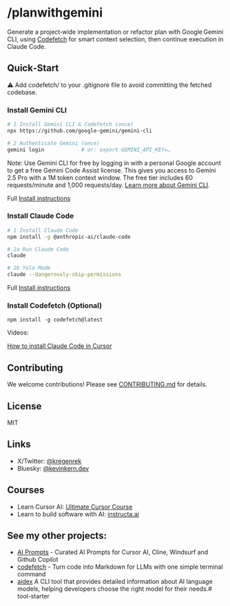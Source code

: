# /planwithgemini

Generate a project‑wide implementation or refactor plan with Google Gemini CLI, using [Codefetch](https://github.com/regenrek/codefetch) for smart context selection, then continue execution in Claude Code.


## Quick‑Start

⚠️ Add codefetch/ to your .gitignore file to avoid committing the fetched codebase.


### Install Gemini CLI 

```bash
# 1 Install Gemini CLI & Codefetch (once)
npx https://github.com/google-gemini/gemini-cli

# 2 Authenticate Gemini (once)
gemini login            # or: export GEMINI_API_KEY=…
```

Note: Use Gemini CLI for free by logging in with a personal Google account to get a free Gemini Code Assist license. This gives you access to Gemini 2.5 Pro with a 1M token context window. The free tier includes 60 requests/minute and 1,000 requests/day. [Learn more about Gemini CLI](https://blog.google/technology/developers/introducing-gemini-cli-open-source-ai-agent/?utm_source=chatgpt.com).

Full [Install instructions](https://github.com/google-gemini/gemini-cli?tab=readme-ov-file#quickstart)

### Install Claude Code

```bash
# 1 Install Claude Code 
npm install -g @anthropic-ai/claude-code

# 2a Run Claude Code
claude

# 2b Yolo Mode
claude --dangerously-skip-permissions
```

Full [Install instructions](https://docs.anthropic.com/en/docs/claude-code/setup)



### Install Codefetch (Optional)

```
npm install -g codefetch@latest
```




Videos: 

[How to install Claude Code in Cursor](https://www.youtube.com/watch?v=RJZ5aTDpqKM)


## Contributing

We welcome contributions! Please see [CONTRIBUTING.md](CONTRIBUTING.md) for details.

## License

MIT

## Links

- X/Twitter: [@kregenrek](https://x.com/kregenrek)
- Bluesky: [@kevinkern.dev](https://bsky.app/profile/kevinkern.dev)

## Courses
- Learn Cursor AI: [Ultimate Cursor Course](https://www.instructa.ai/en/cursor-ai)
- Learn to build software with AI: [instructa.ai](https://www.instructa.ai)

## See my other projects:

* [AI Prompts](https://github.com/instructa/ai-prompts/blob/main/README.md) - Curated AI Prompts for Cursor AI, Cline, Windsurf and Github Copilot
* [codefetch](https://github.com/regenrek/codefetch) - Turn code into Markdown for LLMs with one simple terminal command
* [aidex](https://github.com/regenrek/aidex) A CLI tool that provides detailed information about AI language models, helping developers choose the right model for their needs.# tool-starter